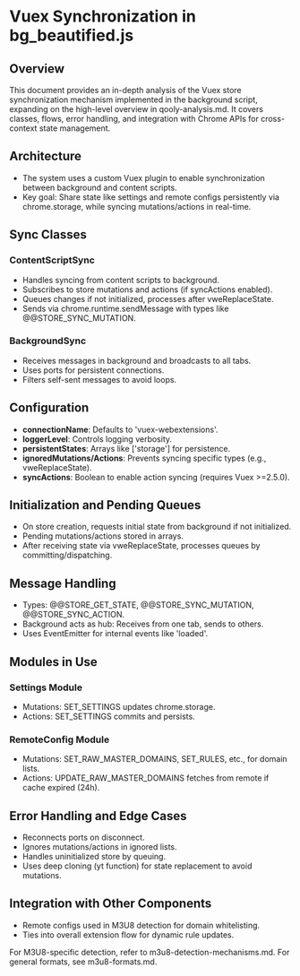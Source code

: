 # Vuex Synchronization in bg_beautified.js

## Overview
This document provides an in-depth analysis of the Vuex store synchronization mechanism implemented in the background script, expanding on the high-level overview in qooly-analysis.md. It covers classes, flows, error handling, and integration with Chrome APIs for cross-context state management.

## Architecture
- The system uses a custom Vuex plugin to enable synchronization between background and content scripts.
- Key goal: Share state like settings and remote configs persistently via chrome.storage, while syncing mutations/actions in real-time.

## Sync Classes
### ContentScriptSync
- Handles syncing from content scripts to background.
- Subscribes to store mutations and actions (if syncActions enabled).
- Queues changes if not initialized, processes after vweReplaceState.
- Sends via chrome.runtime.sendMessage with types like @@STORE_SYNC_MUTATION.

### BackgroundSync
- Receives messages in background and broadcasts to all tabs.
- Uses ports for persistent connections.
- Filters self-sent messages to avoid loops.

## Configuration
- **connectionName**: Defaults to 'vuex-webextensions'.
- **loggerLevel**: Controls logging verbosity.
- **persistentStates**: Arrays like ['storage'] for persistence.
- **ignoredMutations/Actions**: Prevents syncing specific types (e.g., vweReplaceState).
- **syncActions**: Boolean to enable action syncing (requires Vuex >=2.5.0).

## Initialization and Pending Queues
- On store creation, requests initial state from background if not initialized.
- Pending mutations/actions stored in arrays.
- After receiving state via vweReplaceState, processes queues by committing/dispatching.

## Message Handling
- Types: @@STORE_GET_STATE, @@STORE_SYNC_MUTATION, @@STORE_SYNC_ACTION.
- Background acts as hub: Receives from one tab, sends to others.
- Uses EventEmitter for internal events like 'loaded'.

## Modules in Use
### Settings Module
- Mutations: SET_SETTINGS updates chrome.storage.
- Actions: SET_SETTINGS commits and persists.

### RemoteConfig Module
- Mutations: SET_RAW_MASTER_DOMAINS, SET_RULES, etc., for domain lists.
- Actions: UPDATE_RAW_MASTER_DOMAINS fetches from remote if cache expired (24h).

## Error Handling and Edge Cases
- Reconnects ports on disconnect.
- Ignores mutations/actions in ignored lists.
- Handles uninitialized store by queuing.
- Uses deep cloning (yt function) for state replacement to avoid mutations.

## Integration with Other Components
- Remote configs used in M3U8 detection for domain whitelisting.
- Ties into overall extension flow for dynamic rule updates.

For M3U8-specific detection, refer to m3u8-detection-mechanisms.md.
For general formats, see m3u8-formats.md.
